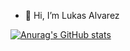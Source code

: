 - 👋 Hi, I’m Lukas Alvarez

[![Anurag's GitHub stats](https://github-readme-stats.vercel.app/api?username=lukasalvarezdev)](https://github.com/anuraghazra/github-readme-stats)
